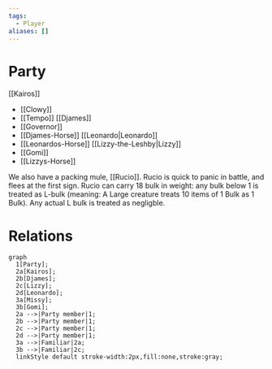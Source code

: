 ```yaml
---
tags:
  - Player
aliases: []
---
```

# Party
[[Kairos]]
- [[Clowy]]
- [[Tempo]]
[[Djames]]
- [[Governor]]
- [[Djames-Horse]]
[[Leonardo|Leonardo]]
- [[Leonardos-Horse]]
[[Lizzy-the-Leshby|Lizzy]]
- [[Gomi]]
- [[Lizzys-Horse]]

We also have a packing mule, [[Rucio]]. Rucio is quick to panic in battle, and flees at the first sign. Rucio can carry 18 bulk in weight: any bulk below 1 is treated as L-bulk (meaning: A Large creature treats 10 items of 1 Bulk as 1 Bulk). Any actual L bulk is treated as negligble. 
# Relations

```mermaid
graph
  1[Party];
  2a[Kairos];
  2b[Djames];
  2c[Lizzy];
  2d[Leonardo];
  3a[Missy];
  3b[Gomi];
  2a -->|Party member|1;
  2b -->|Party member|1;
  2c -->|Party member|1;
  2d -->|Party member|1;
  3a -->|Familiar|2a;
  3b -->|Familiar|2c;
  linkStyle default stroke-width:2px,fill:none,stroke:gray;
```
